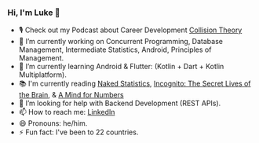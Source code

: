 ### Hi, I'm Luke 👋

-   :studio_microphone:  Check out my Podcast about Career Development [Collision Theory](https://sigep.buzzsprout.com/)
- 🔭  I’m currently working on Concurrent Programming, Database Management, Intermediate Statistics, Android, Principles of Management.
- 🌱  I’m currently learning Android & Flutter: (Kotlin + Dart + Kotlin Multiplatform).
-  :books:   I'm currently reading [Naked Statistics](https://www.amazon.com/Naked-Statistics-Stripping-Dread-Data-dp-0393071952/dp/0393071952/ref=mt_other?_encoding=UTF8&me=&qid=), [Incognito: The Secret Lives of the Brain](https://www.amazon.com/Incognito-Secret-Lives-David-Eagleman/dp/0307389928), & [A Mind for Numbers](https://www.amazon.com/Mind-Numbers-Science-Flunked-Algebra/dp/039916524X/ref=sr_1_3?crid=30KPQKQKSQ9AF&dchild=1&keywords=a+mind+for+numbers&qid=1603812549&s=books&sprefix=a+mind+for+nu%2Cstripbooks%2C166&sr=1-3)
- 🤔  I’m looking for help with Backend Development (REST APIs).
- 📫  How to reach me: [LinkedIn](https://www.linkedin.com/in/luke-mcevoy/)
- 😄  Pronouns: he/him.
- ⚡  Fun fact: I've been to 22 countries.
